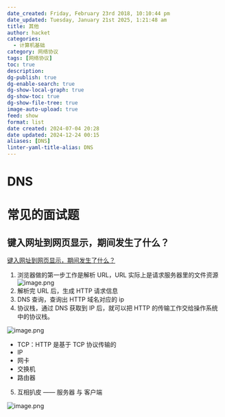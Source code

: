 ```yaml
---
date_created: Friday, February 23rd 2018, 10:10:44 pm
date_updated: Tuesday, January 21st 2025, 1:21:48 am
title: 其他
author: hacket
categories:
  - 计算机基础
category: 网络协议
tags: [网络协议]
toc: true
description: 
dg-publish: true
dg-enable-search: true
dg-show-local-graph: true
dg-show-toc: true
dg-show-file-tree: true
image-auto-upload: true
feed: show
format: list
date created: 2024-07-04 20:28
date updated: 2024-12-24 00:15
aliases: [DNS]
linter-yaml-title-alias: DNS
---
```


# DNS

# 常见的面试题

## 键入网址到网页显示，期间发生了什么？

[键入网址到网页显示，期间发生了什么？](https://xiaolincoding.com/network/1_base/what_happen_url.html)

1. 浏览器做的第一步工作是解析 URL，URL 实际上是请求服务器里的文件资源![image.png](https://cdn.nlark.com/yuque/0/2022/png/694278/1658403582097-151e03f1-f4c4-4391-9aa3-d24a491d3e64.png#averageHue=%23f9f6f3&clientId=u78c45f4d-2059-4&from=paste&height=664&id=u0d34ce85&originHeight=1879&originWidth=1503&originalType=url&ratio=1&rotation=0&showTitle=false&size=698740&status=done&style=none&taskId=u570a07cf-d718-4061-b325-e74a0a9b053&title=&width=531)
2. 解析完 URL 后，生成 HTTP 请求信息
3. DNS 查询，查询出 HTTP 域名对应的 ip
4. 协议栈，通过 DNS 获取到 IP 后，就可以把 HTTP 的传输工作交给操作系统中的协议栈。

![image.png](https://cdn.nlark.com/yuque/0/2022/png/694278/1658404150096-5c873e5a-bc42-4bbd-8a0a-82a638fb0760.png#averageHue=%23f4f3f1&clientId=u78c45f4d-2059-4&from=paste&height=482&id=u55fbc2e2&originHeight=917&originWidth=903&originalType=url&ratio=1&rotation=0&showTitle=false&size=292206&status=done&style=none&taskId=uf82e50e6-1209-4dbd-9604-0aabf8e1a6a&title=&width=475)

- TCP：HTTP 是基于 TCP 协议传输的
- IP
- 网卡
- 交换机
- 路由器

5. 互相扒皮 —— 服务器 与 客户端

![image.png](https://cdn.nlark.com/yuque/0/2022/png/694278/1658404269012-5417b6cc-d19c-4b34-9a73-212702581d63.png#averageHue=%23e6d8b4&clientId=u78c45f4d-2059-4&from=paste&height=515&id=u608afd0e&originHeight=953&originWidth=936&originalType=url&ratio=1&rotation=0&showTitle=false&size=473368&status=done&style=none&taskId=ude083f59-4151-48e5-bf2e-2340489bb8b&title=&width=506)
